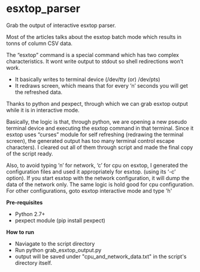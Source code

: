 # esxtop_parser
Grab the output of interactive esxtop parser.

Most of the articles talks about the esxtop batch mode which results in tonns of column CSV data.

The “esxtop” command is a special command which has two complex characteristics. 
It wont write output to stdout so  shell redirections won’t work. 
* It basically writes to terminal device (/dev/tty (or) /dev/pts)
* It redraws screen, which means that for every ’n’ seconds you will get the refreshed data. 

Thanks to python and pexpect, through which we can grab esxtop output while it is in interactive mode.

Basically, the logic is that, through python, we are opening a new pseudo terminal device and executing the esxtop command in that terminal.
Since it esxtop uses “curses” module for self refreshing (redrawing the terminal screen), the generated output has too many terminal control escape characters).
I cleared out all of them through script and made the final copy of the script ready. 

Also, to avoid typing ’n’ for network, ‘c’ for cpu on esxtop, I generated the configuration files and used it appropriately for esxtop. (using its ‘-c’ option).
If you start esxtop with the network configuration, it will dump the data of the network only. The same logic is hold good for cpu configuration. For other configurations, goto esxtop interactive mode and type 'h'

**Pre-requisites**
* Python 2.7+
* pexpect module (pip install pexpect)

**How to run**
* Naviagate to the script directory
* Run python grab_esxtop_output.py
* output will be saved under "cpu_and_network_data.txt" in the script's directory itself.
